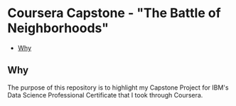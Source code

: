 # Coursera Capstone - "The Battle of Neighborhoods"

- [Why](#why)

## Why

The purpose of this repository is to highlight my Capstone Project for IBM's Data Science Professional Certificate that I took through Coursera.
